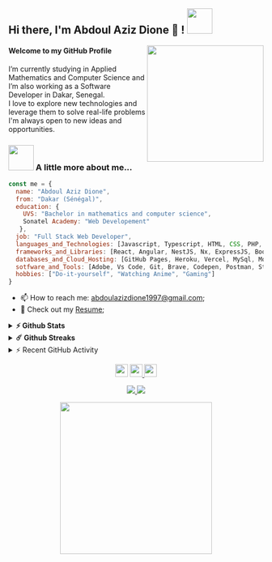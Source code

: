 <h2> Hi there, I'm Abdoul Aziz Dione 👋 ! <img src="https://media.giphy.com/media/mGcNjsfWAjY5AEZNw6/giphy.gif" width="50"></h2>
<img align='right' src="https://media.giphy.com/media/TilmLMmWrRYYHjLfub/giphy.gif" width="230">

<h4>Welcome to my GitHub Profile</h4>


<p>
  I’m currently studying in Applied Mathematics and Computer Science and I’m also working as a Software Developer in Dakar, Senegal. <br/>
  I love to explore new technologies and leverage them to solve real-life problems <br/>
  I'm always open to new ideas and opportunities.
</p>


### <img src="https://media.giphy.com/media/VgCDAzcKvsR6OM0uWg/giphy.gif" width="50"> A little more about me...  

```javascript
const me = {
  name: "Abdoul Aziz Dione",
  from: "Dakar (Sénégal)",
  education: {
    UVS: "Bachelor in mathematics and computer science",
    Sonatel Academy: "Web Developement"
   },
  job: "Full Stack Web Developer",
  languages_and_Technologies: [Javascript, Typescript, HTML, CSS, PHP, SQL, NodeJS],
  frameworks_and_Libraries: [React, Angular, NestJS, Nx, ExpressJS, Bootstrap, Tailwinds, Symfony, Flutter, Meterial UI, Wordpress Redux, Jest],
  databases_and_Cloud_Hosting: [GitHub Pages, Heroku, Vercel, MySql, MongoDB],
  sotfware_and_Tools: [Adobe, Vs Code, Git, Brave, Codepen, Postman, Stack Overflow, Docker, NPM],
  hobbies: ["Do-it-yourself", "Watching Anime", "Gaming"]
}
```

- 📫 How to reach me: abdoulazizdione1997@gmail.com;
- 📙 Check out my [Resume](https://s3.us-west-2.amazonaws.com/secure.notion-static.com/5dca35e4-26de-4ac3-86cf-055d760034ae/CV_2021-09-29_Abdoul_Aziz_Dione.pdf?X-Amz-Algorithm=AWS4-HMAC-SHA256&X-Amz-Credential=AKIAT73L2G45O3KS52Y5%2F20211001%2Fus-west-2%2Fs3%2Faws4_request&X-Amz-Date=20211001T135134Z&X-Amz-Expires=86400&X-Amz-Signature=f2328d59ddbfcd9f4315d5c4309a092a9c529fd1b13d63c5cdae20d1b05606be&X-Amz-SignedHeaders=host&response-content-disposition=filename%20%3D%22CV_2021-09-29_Abdoul%2520Aziz_Dione.pdf%22);


<details>	
  <summary><b>⚡ Github Stats</b></summary>

  <br />
  <img height="180em" src="https://github-readme-stats.vercel.app/api?username=221geek&show_icons=true&hide_border=true&&count_private=true&include_all_commits=true&theme=radical" />
  <img height="180em" src="https://github-readme-stats.vercel.app/api/top-langs/?username=221geek&exclude_repo=KNN-Image-Classification&show_icons=true&hide_border=true&layout=compact&langs_count=8&theme=radical"/>
</details>

<details>	
  <summary><b>☄️ Github Streaks</b></summary>

  <br />
  <img height="180em" src="https://github-readme-streak-stats.herokuapp.com/?user=221geek&hide_border=true&theme=radical" />
</details>
<details>
  <summary>⚡ Recent GitHub Activity </summary>
  <br/>
<a href="https://github.com/221geek/">
  <img alt="Abdoul Aziz's Activity Graph" src="https://activity-graph.herokuapp.com/graph?username=221geek&bg_color=1F222E&color=F8D866&line=F85D7F&point=FFFFFF&hide_border=true" /></a>
</details>


<p align="center">
  <a href="https://twitter.com/AbdoulAzizDione">
    <img src="https://img.shields.io/badge/twitter-%231DA1F2.svg?&style=for-the-badge&logo=twitter&logoColor=white" height=25></a>
  <a href="https://www.linkedin.com/in/abdoul-aziz-dione/">
    <img src="https://img.shields.io/badge/linkedin-%230077B5.svg?&style=for-the-badge&logo=linkedin&logoColor=white" height=25>
  </a>
  <a href="https://www.instagram.com/221geek/">
    <img src="https://img.shields.io/badge/instagram-%23E4405F.svg?&style=for-the-badge&logo=instagram&logoColor=white" height=25>
  </a> 
</p>
<p align=center>
  <a href="https://github.com/221geek">
    <img src="https://img.shields.io/github/followers/221geek?style=social">
  </a>
  <a href="https://github.com/221geek?tab=repositories">
    <img src="https://badges.pufler.dev/repos/221geek?style=flat-square&color=black&logo=github">
  </a>
</p>
<p align="center">
  <img src="https://media.giphy.com/media/diBEnAwwUG7UA/giphy.gif" width="300">
</p>



